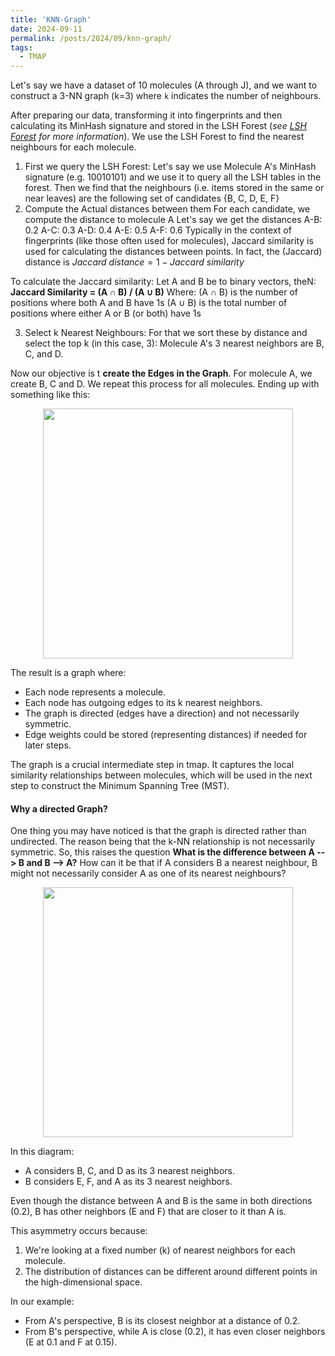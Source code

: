 ```yaml
---
title: 'KNN-Graph'
date: 2024-09-11
permalink: /posts/2024/09/knn-graph/
tags:
  - TMAP
---
```


Let's say we have a dataset of 10 molecules (A through J), and we want to construct a 3-NN graph (k=3) where `k` indicates the number of neighbours.  

After preparing our data, transforming it into fingerprints and then calculating its MinHash signature and stored in the LSH Forest (_see [LSH Forest]() for more information_). We use the LSH Forest to find the nearest neighbours for each molecule. 

1. First we query the LSH Forest: 
Let's say we use Molecule A's MinHash signature (e.g. 10010101) and we use it to query all the LSH tables in the forest. Then we find that the neighbours (i.e. items stored in the same or near leaves) are the following set of candidates {B, C, D, E, F}
2. Compute the Actual distances between them
For each candidate, we compute the distance to molecule A
Let's say we get the distances A-B: 0.2 A-C: 0.3 A-D: 0.4 A-E: 0.5 A-F: 0.6
Typically in the context of  fingerprints (like those often used for molecules), Jaccard similarity is used for calculating the distances between points. 
In fact, the (Jaccard) distance is 
$Jaccard\ distance = 1- Jaccard\ similarity$

To calculate the Jaccard similarity: 
Let A and B be to binary vectors, theN:
**Jaccard Similarity = (A ∩ B) / (A ∪ B)**
Where: (A ∩ B) is the number of positions where both A and B have 1s (A ∪ B) is the total number of positions where either A or B (or both) have 1s

3. Select k Nearest Neighbours: 
For that we sort these by distance and select the top k (in this case, 3):
Molecule A's 3 nearest neighbors are B, C, and D.

Now our objective is t **create the Edges in the Graph**. For molecule A, we create B, C and D. We repeat this process for all molecules. Ending up with something like this:
<div style="text-align: center;">
  <image src='/images/knn-graph.png' width="400px">
</div>

The result is a graph where:

- Each node represents a molecule.
- Each node has outgoing edges to its k nearest neighbors.
- The graph is directed (edges have a direction) and not necessarily symmetric.
- Edge weights could be stored (representing distances) if needed for later steps.

The graph is a crucial intermediate step in tmap. It captures the local similarity relationships between molecules, which will be used in the next step to construct the Minimum Spanning Tree (MST).

#### Why a directed Graph? 
One thing you may have noticed is that the graph is directed rather than undirected. The reason being that the k-NN relationship is not necessarily symmetric. 
So, this raises the question **What is the difference between A --> B and B --> A?** 
How can it be that if A considers B a nearest neighbour, B might not necessarily consider A as one of its nearest neighbours? 
<div style="text-align: center;">
  <image src='/images/directed-graph.png' width="400px">
</div>


In this diagram:

- A considers B, C, and D as its 3 nearest neighbors.
- B considers E, F, and A as its 3 nearest neighbors.

Even though the distance between A and B is the same in both directions (0.2), B has other neighbors (E and F) that are closer to it than A is.

This asymmetry occurs because:
1. We're looking at a fixed number (k) of nearest neighbors for each molecule.
2. The distribution of distances can be different around different points in the high-dimensional space.

In our example:
- From A's perspective, B is its closest neighbor at a distance of 0.2.
- From B's perspective, while A is close (0.2), it has even closer neighbors (E at 0.1 and F at 0.15).


